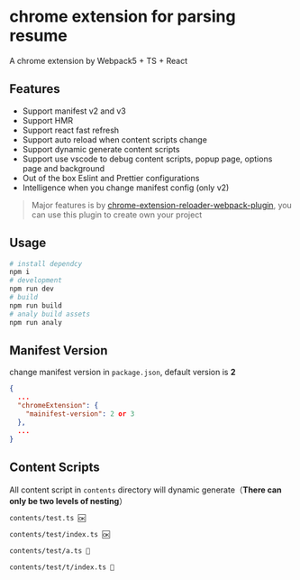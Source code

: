 # chrome extension for parsing resume

A chrome extension by Webpack5 + TS + React

## Features

- Support manifest v2 and v3
- Support HMR
- Support react fast refresh
- Support auto reload when content scripts change
- Support dynamic generate content scripts
- Support use vscode to debug content scripts, popup page, options page and background
- Out of the box Eslint and Prettier configurations
- Intelligence when you change manifest config (only v2)

> Major features is by [chrome-extension-reloader-webpack-plugin](https://github.com/njzydark/chrome-extension-reloader-webpack-plugin), you can use this plugin to create own your project

## Usage

```bash
# install dependcy
npm i
# development
npm run dev
# build
npm run build
# analy build assets
npm run analy
```

## Manifest Version

change manifest version in `package.json`, default version is **2**

```json
{
  ...
  "chromeExtension": {
    "mainifest-version": 2 or 3
  },
  ...
}
```

## Content Scripts

All content script in `contents` directory will dynamic generate（**There can only be two levels of nesting**）

```txt
contents/test.ts 🆗

contents/test/index.ts 🆗

contents/test/a.ts 🚫

contents/test/t/index.ts 🚫
```
